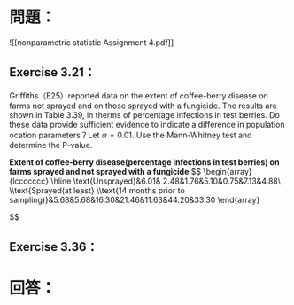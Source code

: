# 問題：
![[nonparametric statistic Assignment 4.pdf]]
## Exercise 3.21：
Griffiths（E25）reported data on the extent of coffee-berry disease on farms not sprayed and on those sprayed with a fungicide. The results are shown in Table 3.39, in therms of percentage infections in test berries. Do these data provide sufficient evidence to indicate a difference in population ocation parameters？Let $\alpha=0.01$. Use the Mann-Whitney test and determine the P-value.

**Extent of coffee-berry disease(percentage infections in test berries) on farms sprayed and not sprayed with a fungicide**
$$
\begin{array}{lccccccc}
\hline
\text{Unsprayed}&6.01& 2.48&1.76&5.10&0.75&7.13&4.88\\
\\\text{Sprayed(at least} \\\text{14 months prior to sampling)}&5.68&5.68&16.30&21.46&11.63&44.20&33.30
\end{array}

$$
## Exercise 3.36：

# 回答：